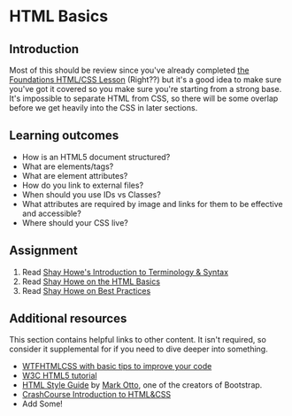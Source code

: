 # HTML Basics

## Introduction

Most of this should be review since you've already completed [the Foundations HTML/CSS Lesson](/courses/foundations/lessons/html-and-css-basics) \(Right??\) but it's a good idea to make sure you've got it covered so you make sure you're starting from a strong base. It's impossible to separate HTML from CSS, so there will be some overlap before we get heavily into the CSS in later sections.

## Learning outcomes

* How is an HTML5 document structured?
* What are elements/tags?
* What are element attributes?
* How do you link to external files?
* When should you use IDs vs Classes?
* What attributes are required by image and links for them to be effective and accessible?
* Where should your CSS live?

## Assignment

1. Read [Shay Howe's Introduction to Terminology & Syntax](http://learn.shayhowe.com/html-css/terminology-syntax-intro)
2. Read [Shay Howe on the HTML Basics](http://learn.shayhowe.com/html-css/elements-semantics)
3. Read [Shay Howe on Best Practices](http://learn.shayhowe.com/html-css/coding-practices)

## Additional resources

This section contains helpful links to other content. It isn't required, so consider it supplemental for if you need to dive deeper into something.

* [WTFHTMLCSS with basic tips to improve your code](http://wtfhtmlcss.com/)
* [W3C HTML5 tutorial ](http://www.w3schools.com/html/default.asp)
* [HTML Style Guide](http://codeguide.co/#html) by [Mark Otto](https://github.com/mdo), one of the creators of Bootstrap.
* [CrashCourse Introduction to HTML&CSS](https://www.youtube.com/watch?v=QA0XpGhiz5w)
* Add Some!


